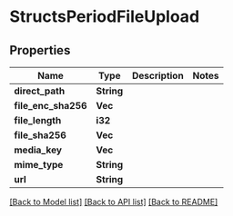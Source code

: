 # StructsPeriodFileUpload

## Properties

Name | Type | Description | Notes
------------ | ------------- | ------------- | -------------
**direct_path** | **String** |  | 
**file_enc_sha256** | **Vec<i32>** |  | 
**file_length** | **i32** |  | 
**file_sha256** | **Vec<i32>** |  | 
**media_key** | **Vec<i32>** |  | 
**mime_type** | **String** |  | 
**url** | **String** |  | 

[[Back to Model list]](../README.md#documentation-for-models) [[Back to API list]](../README.md#documentation-for-api-endpoints) [[Back to README]](../README.md)


